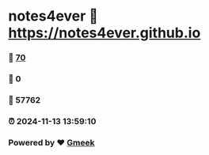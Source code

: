 # notes4ever :link: https://notes4ever.github.io 
### :page_facing_up: [70](https://notes4ever.github.io/tag.html) 
### :speech_balloon: 0 
### :hibiscus: 57762 
### :alarm_clock: 2024-11-13 13:59:10 
### Powered by :heart: [Gmeek](https://github.com/Meekdai/Gmeek)
